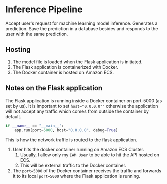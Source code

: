 # Inference Pipeline
Accept user's request for machine learning model inference. Generates a prediction. Save the prediction in a database
besides and responds to the user with the same prediction.

## Hosting
1. The model file is loaded when the Flask application is initiated.
2. The Flask application is containerized with Docker.
3. The Docker container is hosted on Amazon ECS.


## Notes on the Flask application
The Flask application is running inside a Docker container on port-5000 (as set by us).
It is important to set ```host="0.0.0.0""``` otherwise the application will not accept any traffic which comes from 
outside the container by default.

```python
if __name__ == "__main__":
    app.run(port=5000, host="0.0.0.0", debug=True)
```

This is how the network traffic is routed to the flask application. 
1. User hits the docker container running on Amazon ECS Cluster.
   1. Usually, I allow only my ```IAM User``` to be able to hit the API hosted on ECS.
   2. This will be external traffic to the Docker container.
2. The ```port=5000``` of the Docker container receives the traffic and forwards it to its local ```port=5000```
where the Flask application is running.
